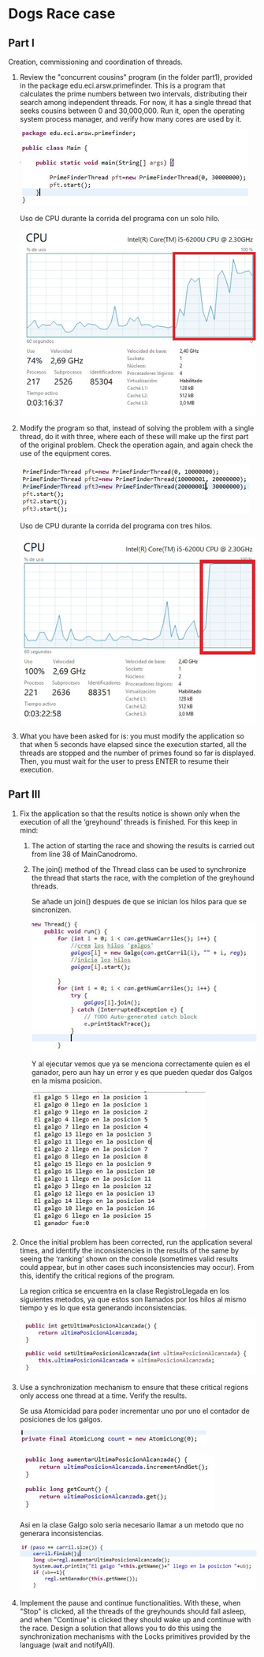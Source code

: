 # Dogs Race case

## Part I
Creation, commissioning and coordination of threads.

1.	Review the "concurrent cousins" program (in the folder part1), provided in the package edu.eci.arsw.primefinder. This is a program that calculates the prime numbers between two intervals, distributing their search among independent threads. For now, it has a single thread that seeks cousins ​​between 0 and 30,000,000. Run it, open the operating system process manager, and verify how many cores are used by it.

	![Alt text](img/1.1.1.JPG "CountThread") 
	
	Uso de CPU durante la corrida del programa con un solo hilo.
	
	![Alt text](img/1.1.JPG "CountThread") 

2.	Modify the program so that, instead of solving the problem with a single thread, do it with three, where each of these will make up the first part of the original problem. Check the operation again, and again check the use of the equipment cores.
	
	![Alt text](img/1.2.1.JPG "CountThread") 
	
	Uso de CPU durante la corrida del programa con tres hilos.
	
	![Alt text](img/1.2.2.JPG "CountThread")

3.	What you have been asked for is: you must modify the application so that when 5 seconds have elapsed since the execution started, all the threads are stopped and the number of primes ​​found so far is displayed. Then, you must wait for the user to press ENTER to resume their execution.

## Part III
1.	Fix the application so that the results notice is shown only when the execution of all the ‘greyhound’ threads is finished. For this keep in mind:
	1.	The action of starting the race and showing the results is carried out from line 38 of MainCanodromo.
	2.	The join() method of the Thread class can be used to synchronize the thread that starts the race, with the completion of the greyhound threads.

		Se añade un join() despues de que se inician los hilos para que se sincronizen. 
	
		![Alt text](img/3.1.1.JPG "CountThread") 
	
		Y al ejecutar vemos que ya se menciona correctamente quien es el ganador, pero aun hay un error y es que pueden quedar dos Galgos en la misma posicion.
	
		![Alt text](img/3.1.2.JPG "CountThread") 

2.	Once the initial problem has been corrected, run the application several times, and identify the inconsistencies in the results of the same by seeing the ‘ranking’ shown on the console (sometimes valid results could appear, but in other cases such inconsistencies may occur). From this, identify the critical regions of the program.

	La region critica se encuentra en la clase RegistroLlegada en los siguientes metodos, ya que estos son llamados por los hilos al mismo tiempo y es lo que esta generando inconsistencias.
	
	![Alt text](img/3.2.JPG "CountThread")

3.	Use a synchronization mechanism to ensure that these critical regions only access one thread at a time. Verify the results.

	Se usa Atomicidad para poder incrementar uno por uno el contador de posiciones de los galgos.
	
	![Alt text](img/3.3.1.JPG "CountThread")
	
	![Alt text](img/3.3.2.JPG "CountThread")
	
	Asi en la clase Galgo solo seria necesario llamar a un metodo que no generara inconsistencias.
	
	![Alt text](img/3.3.3.JPG "CountThread")

4.	Implement the pause and continue functionalities. With these, when "Stop" is clicked, all the threads of the greyhounds should fall asleep, and when "Continue" is clicked they should wake up and continue with the race. Design a solution that allows you to do this using the synchronization mechanisms with the Locks primitives provided by the language (wait and notifyAll).